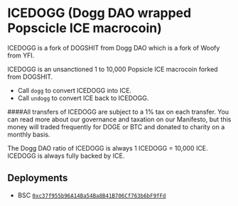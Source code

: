 # ICEDOGG (Dogg DAO wrapped Popscicle ICE macrocoin)

ICEDOGG is a fork of DOGSHIT from Dogg DAO which is a fork of Woofy from YFI.

ICEDOGG is an unsanctioned 1 to 10,000 Popsicle ICE macrocoin forked from DOGSHIT.  

- Call `dogg` to convert ICEDOGG into ICE.
- Call `undogg` to convert ICE back to ICEDOGG.

####All transfers of ICEDOGG are subject to a 1% tax on each transfer.
You can read more about our governance and taxation on our Manifesto, but this money will traded frequently for DOGE or BTC and donated to charity on a monthly basis.

The Dogg DAO ratio of ICEDOGG is always 1 ICEDOGG = 10,000 ICE. ICEDOGG is always fully backed by ICE.

## Deployments

- BSC [`0xc37f955b96A14Ba54Ba8B41B706Cf763b6bF9fFd`](https://bscscan.com/address/0xc37f955b96A14Ba54Ba8B41B706Cf763b6bF9fFd)
